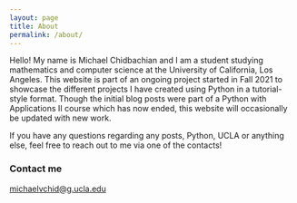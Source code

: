 ```yaml
---
layout: page
title: About
permalink: /about/
---
```


Hello! My name is Michael Chidbachian and I am a student studying mathematics and computer science at the University of California, Los Angeles. This website is part of an ongoing project started in Fall 2021 to showcase the different projects I have created using Python in a tutorial-style format. Though the initial blog posts were part of a Python with Applications II course which has now ended, this website will occasionally be updated with new work. 

If you have any questions regarding any posts, Python, UCLA or anything else, feel free to reach out to me via one of the contacts!

### Contact me

[michaelvchid@g.ucla.edu](mailto:michaelvchid@g.ucla.edu)
